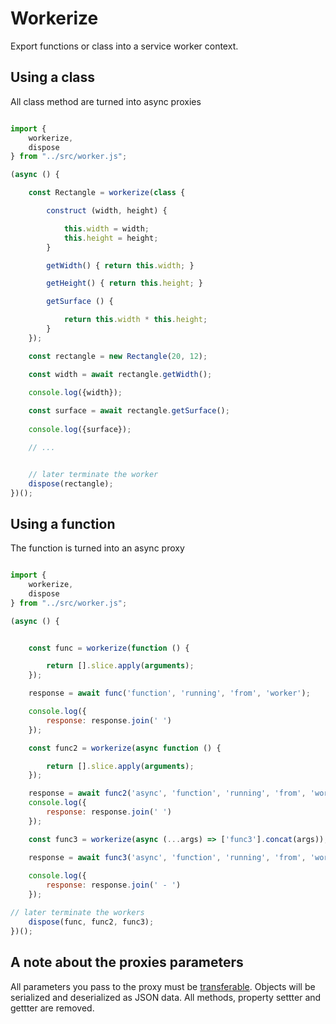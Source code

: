 # Workerize
Export functions or class into a service worker context. 

## Using a class

All class method are turned into async proxies

```javascript

import {
    workerize,
    dispose
} from "../src/worker.js";

(async () {

    const Rectangle = workerize(class {

        construct (width, height) {

            this.width = width;
            this.height = height;
        }

        getWidth() { return this.width; }

        getHeight() { return this.height; }

        getSurface () {

            return this.width * this.height;
        }
    });

    const rectangle = new Rectangle(20, 12);

    const width = await rectangle.getWidth();
    
    console.log({width});

    const surface = await rectangle.getSurface();
    
    console.log({surface});

    // ...


    // later terminate the worker
    dispose(rectangle);
})();
```

## Using a function

The function is turned into an async proxy

```javascript

import {
    workerize,
    dispose
} from "../src/worker.js";

(async () {


    const func = workerize(function () {

        return [].slice.apply(arguments);
    });

    response = await func('function', 'running', 'from', 'worker');

    console.log({
        response: response.join(' ')
    });

    const func2 = workerize(async function () {

        return [].slice.apply(arguments);
    });

    response = await func2('async', 'function', 'running', 'from', 'worker');
    console.log({
        response: response.join(' ')
    });

    const func3 = workerize(async (...args) => ['func3'].concat(args));

    response = await func3('async', 'function', 'running', 'from', 'worker');
    
    console.log({
        response: response.join(' - ')
    });

// later terminate the workers
    dispose(func, func2, func3);
})();
```

## A note about the proxies parameters

All parameters you pass to the proxy must be [transferable](https://developer.mozilla.org/en-US/docs/Web/API/Transferable). Objects will be serialized and deserialized as JSON data. All methods, property settter and gettter are removed.
